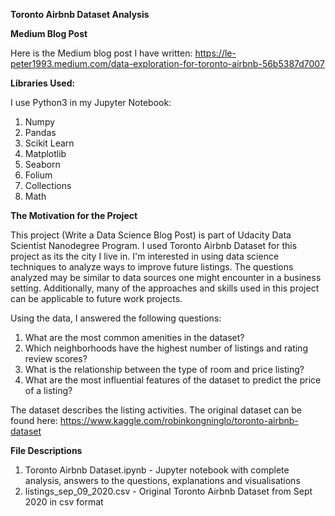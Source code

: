 **Toronto Airbnb Dataset Analysis**

**Medium Blog Post**

Here is the Medium blog post I have written: https://le-peter1993.medium.com/data-exploration-for-toronto-airbnb-56b5387d7007

**Libraries Used:**

I use Python3 in my Jupyter Notebook:

1. Numpy 
2. Pandas 
3. Scikit Learn 
4. Matplotlib 
5. Seaborn
6. Folium
7. Collections
8. Math


**The Motivation for the Project**

This project (Write a Data Science Blog Post) is part of Udacity Data Scientist Nanodegree Program.
I used Toronto Airbnb Dataset for this project as its the city I live in. I'm interested in using data science techniques to analyze ways to improve future listings.
The questions analyzed may be similar to data sources one might encounter in a business setting.
Additionally, many of the approaches and skills used in this project can be applicable to future work projects. 


Using the data, I answered the following questions:

1. What are the most common amenities in the dataset?
2. Which neighborhoods have the highest number of listings and rating review scores?
3. What is the relationship between the type of room and price listing?
4. What are the most influential features of the dataset to predict the price of a listing?

The dataset describes the listing activities. The original dataset can be found here: https://www.kaggle.com/robinkongninglo/toronto-airbnb-dataset


**File Descriptions**

1. Toronto Airbnb Dataset.ipynb - Jupyter notebook with complete analysis, answers to the questions, explanations and visualisations
2. listings_sep_09_2020.csv - Original Toronto Airbnb Dataset from Sept 2020 in csv format 



